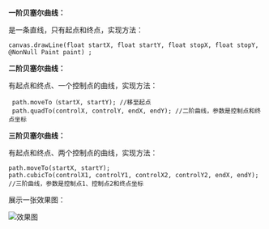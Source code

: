 **一阶贝塞尔曲线：**

是一条直线，只有起点和终点，实现方法：

```
canvas.drawLine(float startX, float startY, float stopX, float stopY, @NonNull Paint paint) ;
```

**二阶贝塞尔曲线：**

有起点和终点、一个控制点的曲线，实现方法：
```
 path.moveTo（startX, startY); //移至起点
 path.quadTo(controlX, controlY, endX, endY); //二阶曲线，参数是控制点和终点坐标
```

**三阶贝塞尔曲线：**

有起点和终点、两个控制点的曲线，实现方法：

```
path.moveTo(startX, startY);
path.cubicTo(controlX1, controlY1, controlX2, controlY2, endX, endY); //三阶曲线，参数是控制点1、控制点2和终点坐标
```

展示一张效果图：

![效果图](http://img.blog.csdn.net/20170302205004638?watermark/2/text/aHR0cDovL2Jsb2cuY3Nkbi5uZXQvU2tpcHBlcktldmlu/font/5a6L5L2T/fontsize/400/fill/I0JBQkFCMA==/dissolve/70/gravity/SouthEast)